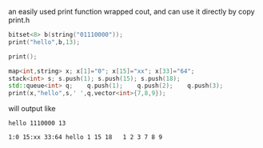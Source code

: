 an easily used print function wrapped cout, and can use it directly by copy print.h

```c++
bitset<8> b(string("01110000"));
print("hello",b,13);

print();

map<int,string> x; x[1]="0"; x[15]="xx"; x[33]="64";
stack<int> s; s.push(1); s.push(15); s.push(18);
std::queue<int> q;    q.push(1);    q.push(2);    q.push(3);
print(x,"hello",s,' ',q,vector<int>{7,8,9});
```

will output like

```
hello 1110000 13

1:0 15:xx 33:64 hello 1 15 18   1 2 3 7 8 9


```

